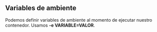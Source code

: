 ## Variables de ambiente

Podemos definir variables de ambiente al momento de ejecutar nuestro contenedor. Usamos **-e VARIABLE=VALOR**.